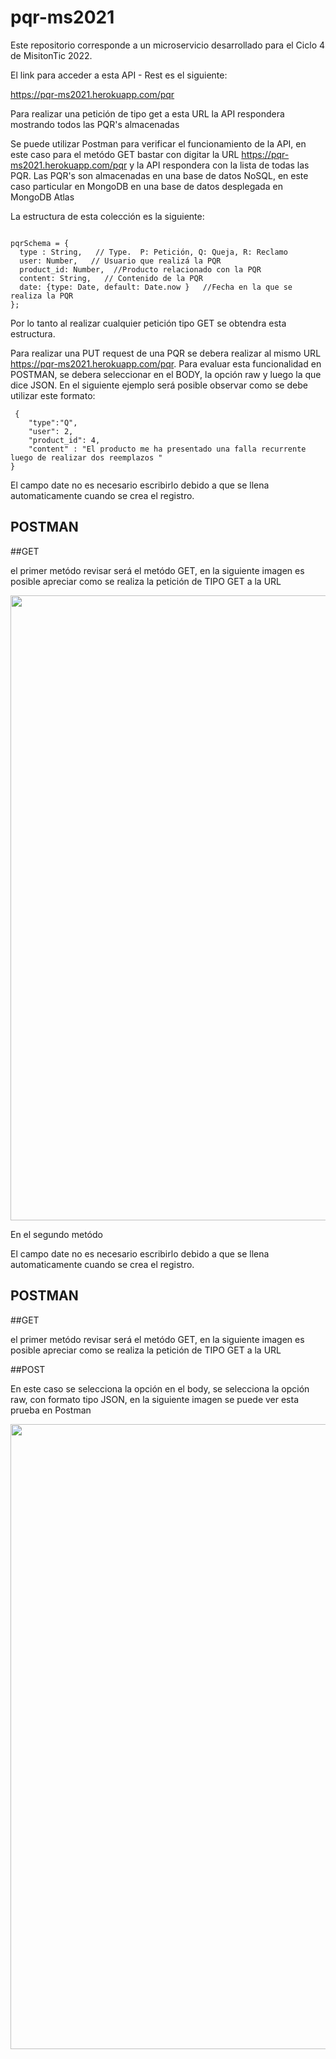 # pqr-ms2021
Este repositorio corresponde a un microservicio desarrollado para el Ciclo 4 de MisitonTic 2022.

El link para acceder a esta API - Rest es el siguiente:

https://pqr-ms2021.herokuapp.com/pqr

Para realizar una petición de tipo get a esta URL la API respondera mostrando todos las PQR's almacenadas

Se puede utilizar Postman para verificar el funcionamiento de la API, en este caso para el metódo GET
bastar con digitar la URL https://pqr-ms2021.herokuapp.com/pqr y la API respondera con la lista
de todas las PQR. Las PQR's son almacenadas en una base de datos NoSQL, en este caso particular en MongoDB en una base de datos desplegada en MongoDB Atlas

La estructura de esta colección es la siguiente:

```

pqrSchema = {
  type : String,   // Type.  P: Petición, Q: Queja, R: Reclamo
  user: Number,   // Usuario que realizá la PQR
  product_id: Number,  //Producto relacionado con la PQR
  content: String,   // Contenido de la PQR
  date: {type: Date, default: Date.now }   //Fecha en la que se realiza la PQR
};

```

Por lo tanto al realizar cualquier petición tipo GET se obtendra esta estructura.

 Para realizar una PUT request de una PQR se debera realizar al mismo URL
 https://pqr-ms2021.herokuapp.com/pqr. Para evaluar esta funcionalidad en POSTMAN, se debera seleccionar
 en el BODY, la opción raw y luego la que dice JSON. En el siguiente ejemplo será posible observar
 como se debe utilizar este formato:

```
 {
    "type":"Q",
    "user": 2,
    "product_id": 4,
    "content" : "El producto me ha presentado una falla recurrente luego de realizar dos reemplazos "
}
```
El campo date no es necesario escribirlo debido a que se llena automaticamente cuando se crea el registro.

**POSTMAN**
---

##GET

el primer metódo revisar será el metódo GET, en la siguiente imagen es posible apreciar como se realiza la petición de TIPO GET a la
URL 

<img src="https://i.imgur.com/Oz0NwfC.png" width="1000" >



En el segundo metódo 

El campo date no es necesario escribirlo debido a que se llena automaticamente cuando se crea el registro.

**POSTMAN**
---

##GET

el primer metódo revisar será el metódo GET, en la siguiente imagen es posible apreciar como se realiza la petición de TIPO GET a la
URL 

##POST 

En este caso se selecciona la opción en el body, se selecciona la opción raw, con formato tipo JSON, en la siguiente imagen se puede ver
esta prueba en Postman

<img src="https://i.imgur.com/UFNTpSV.png" width="1000" >




